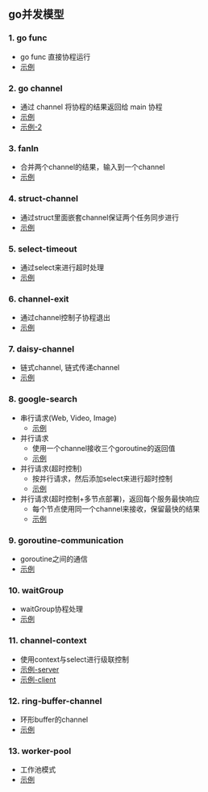 ## go并发模型

### 1. go func
- go func 直接协程运行
- [示例](./1-boring/main.go)

### 2. go channel
- 通过 channel 将协程的结果返回给 main 协程
- [示例](./2-chan/main.go)
- [示例-2](./3-generator/main.go)

### 3. fanIn
- 合并两个channel的结果，输入到一个channel
- [示例](./4-fanin/main.go)

### 4. struct-channel 
- 通过struct里面嵌套channel保证两个任务同步进行
- [示例](./5-resotre-sequence/main.go)

### 5. select-timeout
- 通过select来进行超时处理
- [示例](./6-select-timeout/main.go)

### 6. channel-exit
- 通过channel控制子协程退出
- [示例](./7-quit-signal/main.go)

### 7. daisy-channel
- 链式channel, 链式传递channel
- [示例](./8-daisy-chain/main.go)

### 8. google-search
- 串行请求(Web, Video, Image)
    - [示例](./9-google-1.0/main.go)
- 并行请求
    - 使用一个channel接收三个goroutine的返回值
    - [示例](./10-google-2.0/main.go)
- 并行请求(超时控制)
    - 按并行请求，然后添加select来进行超时控制
    - [示例](./11-google-2.1/main.go)
- 并行请求(超时控制+多节点部署)，返回每个服务最快响应
    - 每个节点使用同一个channel来接收，保留最快的结果
    - [示例](./12-google-3.0/main.go)
    
### 9. goroutine-communication
- goroutine之间的通信
- [示例](./13-adv-pingpong/main.go)

### 10. waitGroup 
- waitGroup协程处理
- [示例](./15-bounded-paraller/main.go)

### 11. channel-context
- 使用context与select进行级联控制
- [示例-server](./16-context/server.go)
- [示例-client](./16-context/client.go)

### 12. ring-buffer-channel
- 环形buffer的channel
- [示例](./17-ring-buffer-channel/main.go)

### 13. worker-pool
- 工作池模式
- [示例](./18-worker-pool/main.go)
